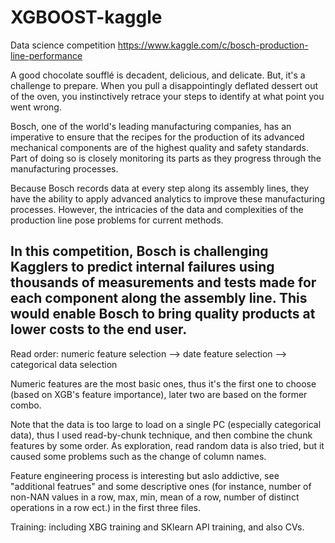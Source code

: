 # XGBOOST-kaggle
Data science competition
https://www.kaggle.com/c/bosch-production-line-performance

A good chocolate soufflé is decadent, delicious, and delicate. But, it's a challenge to prepare. 
When you pull a disappointingly deflated dessert out of the oven, you instinctively retrace your steps to identify 
at what point you went wrong. 

Bosch, one of the world's leading manufacturing companies, has an imperative to ensure that 
the recipes for the production of its advanced mechanical components are of the highest quality and safety standards. 
Part of doing so is closely monitoring its parts as they progress through the manufacturing processes.

Because Bosch records data at every step along its assembly lines, they have the ability to apply advanced analytics to improve these manufacturing processes. However, the intricacies of the data and complexities of the production line pose problems for current methods.

In this competition, Bosch is challenging Kagglers to predict internal failures using thousands of measurements and tests made for each component along the assembly line. This would enable Bosch to bring quality products at lower costs to the end user.
-------------------------------------------------------------------------------------------------------------------
Read order: numeric feature selection --> date feature selection --> categorical data selection

Numeric features are the most basic ones, thus it's the first one to choose (based on XGB's feature importance),
later two are based on the former combo.

Note that the data is too large to load on a single PC (especially categorical data), thus I used read-by-chunk technique, and then combine the chunk features by some order. As exploration, read random data is also tried, but it caused some problems such as the change of column names.

Feature engineering process is interesting but aslo addictive, see "additional featrues" and some descriptive ones (for instance, number of non-NAN values in a row, max, min, mean of a row, number of distinct operations in a row ect.) in the first three files.

Training: including XBG training and SKlearn API training, and also CVs.
